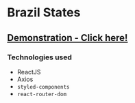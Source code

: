 # Brazil States

## [Demonstration - Click here!](http://brazil-states.surge.sh/)

### Technologies used
   - ReactJS
   - Axios
   - `styled-components`
   - `react-router-dom`
